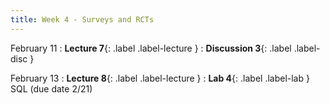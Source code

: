 ```yaml
---
title: Week 4 - Surveys and RCTs
---
```


February 11
: **Lecture 7**{: .label .label-lecture }
: **Discussion 3**{: .label .label-disc } 


February 13
: **Lecture 8**{: .label .label-lecture }
: **Lab 4**{: .label .label-lab } SQL (due date 2/21)